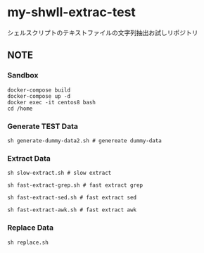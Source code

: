 # my-shwll-extrac-test
シェルスクリプトのテキストファイルの文字列抽出お試しリポジトリ

## NOTE

### Sandbox

```
docker-compose build
docker-compose up -d
docker exec -it centos8 bash
cd /home
```

### Generate TEST Data
```
sh generate-dummy-data2.sh # genereate dummy-data
```

### Extract Data
```
sh slow-extract.sh # slow extract

sh fast-extract-grep.sh # fast extract grep

sh fast-extract-sed.sh # fast extract sed

sh fast-extract-awk.sh # fast extract awk

```

### Replace Data
```
sh replace.sh
```
